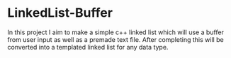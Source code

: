 # LinkedList-Buffer
In this project I aim to make a simple c++ linked list which will use a buffer from user input as well as a premade text file. After completing this will be converted into a templated linked list for any data type. 
